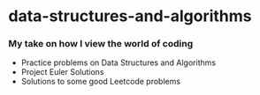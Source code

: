﻿# data-structures-and-algorithms

### My take on how I view the world of coding

- Practice problems on Data Structures and Algorithms
- Project Euler Solutions 
- Solutions to some good Leetcode problems